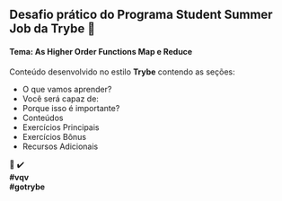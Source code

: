 ## Desafio prático do Programa Student Summer Job da Trybe :rocket:
#### Tema: As Higher Order Functions Map e Reduce

Conteúdo desenvolvido no estilo **Trybe** contendo as seções:
- O que vamos aprender?
- Você será capaz de:
- Porque isso é importante?
- Conteúdos
- Exercícios Principais
- Exercícios Bônus
- Recursos Adicionais

:rocket: :heavy_check_mark:  
**#vqv**  
**#gotrybe**
